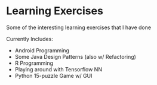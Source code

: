 # Learning Exercises

Some of the interesting learning exercises that I have done

Currently Includes:
* Android Programming
* Some Java Design Patterns (also w/ Refactoring)
* R Programming
* Playing around with Tensorflow NN
* Python 15-puzzle Game w/ GUI
